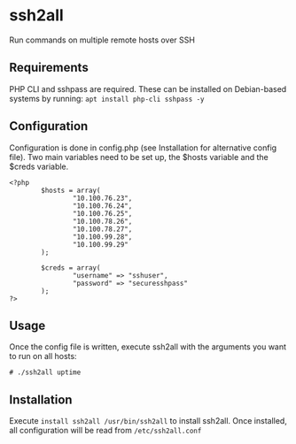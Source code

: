 # ssh2all
Run commands on multiple remote hosts over SSH
## Requirements
PHP CLI and sshpass are required. These can be installed on Debian-based systems by running:
```apt install php-cli sshpass -y```

## Configuration
Configuration is done in config.php (see Installation for alternative config file). Two main variables need to be set up, the $hosts variable and the $creds variable.
```
<?php
        $hosts = array(
                "10.100.76.23",
                "10.100.76.24",
                "10.100.76.25",
                "10.100.78.26",
                "10.100.78.27",
                "10.100.99.28",
                "10.100.99.29"
        );

        $creds = array(
                "username" => "sshuser",
                "password" => "securesshpass"
        );
?>
```
## Usage
Once the config file is written, execute ssh2all with the arguments you want to run on all hosts:
```
# ./ssh2all uptime
```
## Installation
Execute ```install ssh2all /usr/bin/ssh2all``` to install ssh2all. Once installed, all configuration will be read from ```/etc/ssh2all.conf```
